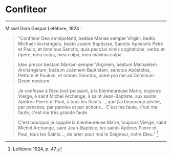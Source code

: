 # Confiteor

***

Missel Dom Gaspar Lefèbvre, 1924 :

> "Confíteor Deo omnipoténti, beátae Mariae semper Vírgini, beáto Michaéli Archángelo, beáto Joánni Baptistae, Sanctis Apóstolis Petro et Paulo, et ómnibus Sanctis, quia peccávi nimis cogitatióne, verbo et ópere, mea culpa, mea culpa, mea máxima culpa.

> Ideo precor beátam Mariam semper Virginem, beátum Michaélem Archángelum, beátum Joánnem Baptístam, sanctos Apóstolos, Petrum et Paulum, et omnes Sanctos, oráre pro me ad Dóminum Deum nostrum.

> Je confesse à Dieu tout-puissant, à la bienheureuse Marie, toujours Vierge, à saint Michel Archange, à saint Jean-Baptiste, aux saints Apôtres Pierre et Paul, à tous les Saints..., que j'ai beaucoup péché, par pensées, par paroles et par actions... C'est ma faute, c'est ma faute, c'est ma très grande faute.

> C'est pourquoi je supplie la bienheureuse Marie, toujours Vierge, saint Michel Archange, saint Jean-Baptiste, les saints Apôtres Pierre et Paul, tous les Saints..., de prier pour moi le Seigneur, notre Dieu." [^1]

[^1]: Lefèbvre 1924, p. 47.


